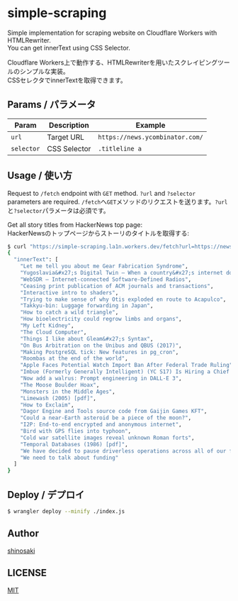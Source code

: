 # simple-scraping
Simple implementation for scraping website on Cloudflare Workers with HTMLRewriter.  
You can get innerText using CSS Selector.  

Cloudflare Workers上で動作する、HTMLRewriterを用いたスクレイピングツールのシンプルな実装。  
CSSセレクタでinnerTextを取得できます。  

## Params / パラメータ
| Param | Description | Example |
| ----- | ----------- | ------- |
| `url`   | Target URL  | `https://news.ycombinator.com/` |
| `selector` | CSS Selector | `.titleline a` |

## Usage / 使い方
Request to `/fetch` endpoint with `GET` method. `?url` and `?selector` parameters are required.
`/fetch`へ`GET`メソッドのリクエストを送ります。`?url`と`?selector`パラメータは必須です。

Get all story titles from HackerNews top page:  
HackerNewsのトップページからストーリのタイトルを取得する:
```bash
$ curl "https://simple-scraping.la1n.workers.dev/fetch?url=https://news.ycombinator.com/&selector=.titleline+>+a"
{
  "innerText": [
    "Let me tell you about me Gear Fabrication Syndrome",
    "Yugoslavia&#x27;s Digital Twin – When a country&#x27;s internet domain outlives the nation",
    "WebSDR – Internet-connected Software-Defined Radios",
    "Ceasing print publication of ACM journals and transactions",
    "Interactive intro to shaders",
    "Trying to make sense of why Otis exploded en route to Acapulco",
    "Takkyu-bin: Luggage forwarding in Japan",
    "How to catch a wild triangle",
    "How bioelectricity could regrow limbs and organs",
    "My Left Kidney",
    "The Cloud Computer",
    "Things I like about Gleam&#x27;s Syntax",
    "On Bus Arbitration on the Unibus and QBUS (2017)",
    "Making PostgreSQL tick: New features in pg_cron",
    "Roombas at the end of the world",
    "Apple Faces Potential Watch Import Ban After Federal Trade Ruling",
    "Imbue (Formerly Generally Intelligent) (YC S17) Is Hiring a Chief of Staff",
    "Now add a walrus: Prompt engineering in DALL-E 3",
    "The Moose Boulder Hoax",
    "Monsters in the Middle Ages",
    "Limewash (2005) [pdf]",
    "How to Exclaim",
    "Dagor Engine and Tools source code from Gaijin Games KFT",
    "Could a near-Earth asteroid be a piece of the moon?",
    "I2P: End-to-end encrypted and anonymous internet",
    "Bird with GPS flies into typhoon",
    "Cold war satellite images reveal unknown Roman forts",
    "Temporal Databases (1986) [pdf]",
    "We have decided to pause driverless operations across all of our fleets",
    "We need to talk about funding"
  ]
}
```

## Deploy / デプロイ
```bash
$ wrangler deploy --minify ./index.js
```

## Author
[shinosaki](https://shinosaki.com/)

## LICENSE
[MIT](./LICENSE)
